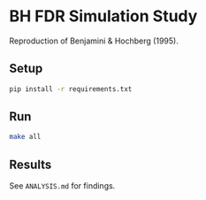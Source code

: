 # BH FDR Simulation Study

Reproduction of Benjamini & Hochberg (1995).

## Setup
```bash
pip install -r requirements.txt
```

## Run
```bash
make all
```

## Results
See `ANALYSIS.md` for findings.